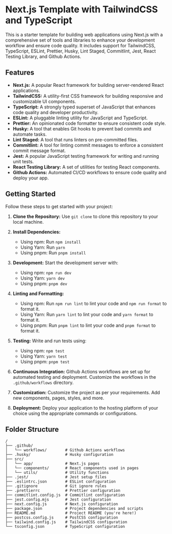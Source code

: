 # Next.js Template with TailwindCSS and TypeScript

This is a starter template for building web applications using Next.js with a comprehensive set of tools and libraries to enhance your development workflow and ensure code quality. It includes support for TailwindCSS, TypeScript, ESLint, Prettier, Husky, Lint Staged, Commitlint, Jest, React Testing Library, and Github Actions.

## Features

- **Next.js:** A popular React framework for building server-rendered React applications.
- **TailwindCSS:** A utility-first CSS framework for building responsive and customizable UI components.
- **TypeScript:** A strongly typed superset of JavaScript that enhances code quality and developer productivity.
- **ESLint:** A pluggable linting utility for JavaScript and TypeScript.
- **Prettier:** An opinionated code formatter to ensure consistent code style.
- **Husky:** A tool that enables Git hooks to prevent bad commits and automate tasks.
- **Lint Staged:** A tool that runs linters on pre-committed files.
- **Commitlint:** A tool for linting commit messages to enforce a consistent commit message format.
- **Jest:** A popular JavaScript testing framework for writing and running unit tests.
- **React Testing Library:** A set of utilities for testing React components.
- **Github Actions:** Automated CI/CD workflows to ensure code quality and deploy your app.

## Getting Started

Follow these steps to get started with your project:

1. **Clone the Repository:** Use `git clone` to clone this repository to your local machine.
2. **Install Dependencies:**

   - Using npm: Run `npm install`
   - Using Yarn: Run `yarn`
   - Using pnpm: Run `pnpm install`

3. **Development:** Start the development server with:

   - Using npm: `npm run dev`
   - Using Yarn: `yarn dev`
   - Using pnpm: `pnpm dev`

4. **Linting and Formatting:**

   - Using npm: Run `npm run lint` to lint your code and `npm run format` to format it.
   - Using Yarn: Run `yarn lint` to lint your code and `yarn format` to format it.
   - Using pnpm: Run `pnpm lint` to lint your code and `pnpm format` to format it.

5. **Testing:** Write and run tests using:

   - Using npm: `npm test`
   - Using Yarn: `yarn test`
   - Using pnpm: `pnpm test`

6. **Continuous Integration:** Github Actions workflows are set up for automated testing and deployment. Customize the workflows in the `.github/workflows` directory.
7. **Customization:** Customize the project as per your requirements. Add new components, pages, styles, and more.
8. **Deployment:** Deploy your application to the hosting platform of your choice using the appropriate commands or configurations.

## Folder Structure

```
/
├── .github/
│   └── workflows/        # Github Actions workflows
├── .husky/               # Husky configuration
├── src/
│   └── app/              # Next.js pages
│   └── components/       # React components used in pages
│   └── utils/            # Utility functions
├── .jest/                # Jest setup files
├── .eslintrc.json        # ESLint configuration
├── .gitignore            # Git ignore rules
├── .prettierrc           # Prettier configuration
├── commitlint.config.js  # Commitlint configuration
├── jest.config.mjs       # Jest configuration
├── next.config.js        # Next.js configuration
├── package.json          # Project dependencies and scripts
├── README.md             # Project README (you're here!)
├── postcss.config.js     # PostCSS configuration
├── tailwind.config.js    # TailwindCSS configuration
└── tsconfig.json         # TypeScript configuration

```